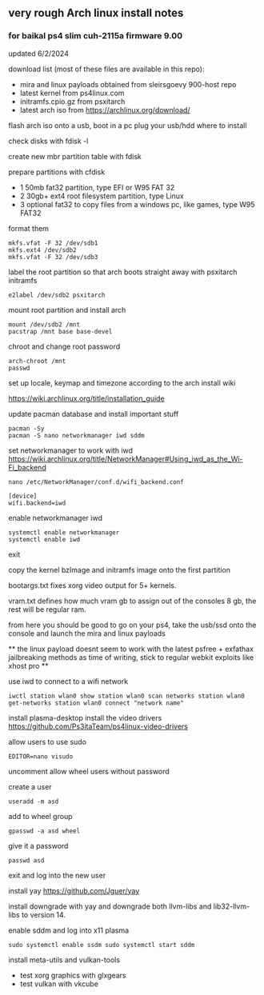 ## very rough Arch linux install notes
### for baikal ps4 slim cuh-2115a firmware 9.00

updated 6/2/2024

download list (most of these files are available in this repo):
- mira and linux payloads obtained from sleirsgoevy 900-host repo
- latest kernel from ps4linux.com
- initramfs.cpio.gz from psxitarch
- latest arch iso from https://archlinux.org/download/

flash arch iso onto a usb, boot in a pc
plug your usb/hdd where to install

check disks with fdisk -l

create new mbr partition table with fdisk

prepare partitions with cfdisk
- 1 50mb fat32 partition, type EFI or W95 FAT 32
- 2 30gb+ ext4 root filesystem partition, type Linux
- 3 optional fat32 to copy files from a windows pc, like games, type W95 FAT32

format them
```
mkfs.vfat -F 32 /dev/sdb1
mkfs.ext4 /dev/sdb2
mkfs.vfat -F 32 /dev/sdb3
```

label the root partition so that arch boots straight away with psxitarch initramfs
```
e2label /dev/sdb2 psxitarch
```

mount root partition and install arch
```
mount /dev/sdb2 /mnt
pacstrap /mnt base base-devel
```

chroot and change root password
```
arch-chroot /mnt
passwd
```
set up locale, keymap and timezone according to the arch install wiki

https://wiki.archlinux.org/title/installation_guide

update pacman database and install important stuff
```
pacman -Sy
pacman -S nano networkmanager iwd sddm
```

set networkmanager to work with iwd https://wiki.archlinux.org/title/NetworkManager#Using_iwd_as_the_Wi-Fi_backend
```
nano /etc/NetworkManager/conf.d/wifi_backend.conf
```
```
[device]
wifi.backend=iwd
```

enable networkmanager iwd
```
systemctl enable networkmanager
systemctl enable iwd
```
exit

copy the kernel bzImage and initramfs image onto the first partition

bootargs.txt fixes xorg video output for 5+ kernels.

vram.txt defines how much vram gb to assign out of the consoles 8 gb, the rest will be regular ram.

from here you should be good to go on your ps4, take the usb/ssd onto the console and launch the mira and linux payloads

** the linux payload doesnt seem to work with the latest psfree + exfathax jailbreaking methods as time of writing, stick to regular webkit exploits like xhost pro **

use iwd to connect to a wifi network

``
iwctl
station wlan0 show
station wlan0 scan networks
station wlan0 get-networks
station wlan0 connect "network name"
``

install plasma-desktop
install the video drivers https://github.com/Ps3itaTeam/ps4linux-video-drivers

allow users to use sudo
```
EDITOR=nano visudo
```
uncomment allow wheel users without password

create a user
```
useradd -m asd
```
add to wheel group
```
gpasswd -a asd wheel
```
give it a password
```
passwd asd
```
exit and log into the new user

install yay https://github.com/Jguer/yay

install downgrade with yay and downgrade both llvm-libs and lib32-llvm-libs to version 14.

enable sddm and log into x11 plasma

``
sudo systemctl enable ssdm
sudo systemctl start sddm
``

install meta-utils and vulkan-tools

- test xorg graphics with glxgears
- test vulkan with vkcube
